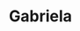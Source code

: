 ---
pid: llp20
title: Gabriela
location_transcription: 
coordinates: "[-75.163671645557, 39.955198019842]"
zipcode: 
gen_neighborhood: 
neighborhood: 
outside_phl: 
age: 
age_range: 
instagram: 
image_file_name: llp_20.jpg
proposal_transcription: Gabriela's drawing of a horse
topic: Animals,Unknown
topic_summary: 0, 0
type: Sculpture Statue,Other No Form
keywords_other: 
credit: 
image_labels: 
twitter: 
facebook: 
permalink: "/monuments/llp20/"
layout: item-page
---